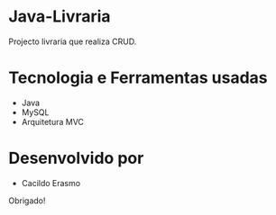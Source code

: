 # Java-Livraria
Projecto livraria que realiza CRUD.

# Tecnologia e Ferramentas usadas
 * Java
 * MySQL
 * Arquitetura MVC
 
# Desenvolvido por
 * Cacildo Erasmo

Obrigado!

